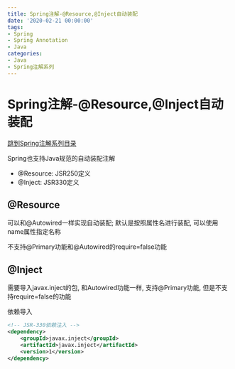 ```yaml
---
title: Spring注解-@Resource,@Inject自动装配
date: '2020-02-21 00:00:00'
tags:
- Spring
- Spring Annotation
- Java
categories:
- Java
- Spring注解系列
---
```


# Spring注解-@Resource,@Inject自动装配

[跳到Spring注解系列目录](spring-anno-table.md)

Spring也支持Java规范的自动装配注解

- @Resource: JSR250定义
- @Inject: JSR330定义

## @Resource

可以和@Autowired一样实现自动装配; 默认是按照属性名进行装配, 可以使用name属性指定名称

不支持@Primary功能和@Autowired的require=false功能

## @Inject

需要导入javax.inject的包, 和Autowired功能一样, 支持@Primary功能, 但是不支持require=false的功能

依赖导入

```xml
<!-- JSR-330依赖注入 -->
<dependency>
	<groupId>javax.inject</groupId>
	<artifactId>javax.inject</artifactId>
	<version>1</version>
</dependency>
```
